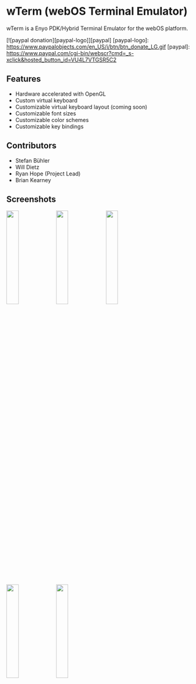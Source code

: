 wTerm (webOS Terminal Emulator)
===============================

wTerm is a Enyo PDK/Hybrid Terminal Emulator for the webOS platform.

[![paypal donation][paypal-logo]][paypal]
[paypal-logo]: https://www.paypalobjects.com/en_US/i/btn/btn_donate_LG.gif
[paypal]: https://www.paypal.com/cgi-bin/webscr?cmd=_s-xclick&hosted_button_id=VU4L7VTGSR5C2


Features
--------

* Hardware accelerated with OpenGL
* Custom virtual keyboard
* Customizable virtual keyboard layout (coming soon)
* Customizable font sizes
* Customizable color schemes
* Customizable key bindings

Contributors
------------

* Stefan Bühler
* Will Dietz
* Ryan Hope (Project Lead)
* Brian Kearney

Screenshots
-----------

<a href="http://ompldr.org/vYnl6Mw/wterm_2011-29-12_152014.png"><img src="http://ompldr.org/vYnl6Mw/wterm_2011-29-12_152014.png" width=25%></a>
<a href="http://ompldr.org/vYnV4MQ/wterm_2011-21-12_205004.png"><img src="http://ompldr.org/vYnV4MQ/wterm_2011-21-12_205004.png" width=25%></a>
<a href="http://ompldr.org/vYzEwcQ/wterm_2012-02-01_183109.png"><img src="http://ompldr.org/vYzEwcQ/wterm_2012-02-01_183109.png" width=25%></a>
<a href="http://ompldr.org/vYzdkaw/wterm_2012-11-01_170738.png"><img src="http://ompldr.org/vYzdkaw/wterm_2012-11-01_170738.png" width=25%></a>
<a href="http://ompldr.org/vYzIzNw/wterm_2012-04-01_151716.png"><img src="http://ompldr.org/vYzIzNw/wterm_2012-04-01_151716.png" width=25%></a>

